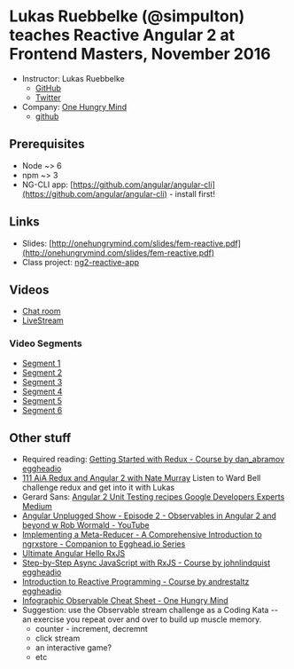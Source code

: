 # Lukas Ruebbelke (@simpulton) teaches Reactive Angular 2 at Frontend Masters, November 2016

* Instructor: Lukas Ruebbelke
  * [GitHub](https://github.com/simpulton)
  * [Twitter](https://twitter.com/simpulton)
* Company: [One Hungry Mind](http://onehungrymind.com)
  * [github](https://github.com/onehungrymind/)

## Prerequisites

* Node ~> 6
* npm ~> 3
* NG-CLI app: [https://github.com/angular/angular-cli](https://github.com/angular/angular-cli) - install first!

## Links

* Slides: [http://onehungrymind.com/slides/fem-reactive.pdf](http://onehungrymind.com/slides/fem-reactive.pdf)
* Class project: [ng2-reactive-app](https://github.com/onehungrymind/ng2-reactive-app)

## Videos

* [Chat room](https://frontendmasters.com/live-event/reactive-angular-2-stable-live/)
* [LiveStream](https://livestream.com/accounts/4894689/events/6613494)

### Video Segments

* [Segment 1](https://livestream.com/accounts/4894689/events/6613494/videos/141432641)
* [Segment 2](https://livestream.com/accounts/4894689/events/6613494/videos/141437648)
* [Segment 3](https://livestream.com/accounts/4894689/events/6613494/videos/141441828)
* [Segment 4](https://livestream.com/accounts/4894689/events/6613494/videos/141446919)
* [Segment 5](https://livestream.com/accounts/4894689/events/6613494/videos/141455615)
* [Segment 6](https://livestream.com/accounts/4894689/events/6613494/videos/141463688)

## Other stuff

* Required reading: [Getting Started with Redux - Course by dan_abramov eggheadio](https://egghead.io/courses/getting-started-with-redux)
* [111 AiA Redux and Angular 2 with Nate Murray](https://devchat.tv/adv-in-angular/111-aia-redux-and-angular-2-with-nate-murray)
  Listen to Ward Bell challenge redux and get into it with Lukas
* Gerard Sans: [Angular 2  Unit Testing recipes  Google Developers Experts  Medium](https://medium.com/google-developer-experts/angular-2-unit-testing-with-jasmine-defe20421584#.fvw6azfva)
* [Angular Unplugged Show - Episode 2 - Observables in Angular 2 and beyond w Rob Wormald - YouTube](https://www.youtube.com/watch?v=VLGCCpOWFFw&t=5s)
* [Implementing a Meta-Reducer - A Comprehensive Introduction to ngrxstore - Companion to Egghead.io Series](https://gist.github.com/btroncone/a6e4347326749f938510#implementing-a-meta-reducer)
* [Ultimate Angular Hello RxJS](https://ultimateangular.com/hello-rxjs)
* [Step-by-Step Async JavaScript with RxJS - Course by johnlindquist eggheadio](https://egghead.io/courses/step-by-step-async-javascript-with-rxjs)
* [Introduction to Reactive Programming - Course by andrestaltz eggheadio](https://egghead.io/courses/introduction-to-reactive-programming)
* [Infographic Observable Cheat Sheet - One Hungry Mind](http://onehungrymind.com/observable-cheat-sheet/)
* Suggestion: use the Observable stream challenge as a Coding Kata --
  an exercise you repeat over and over to build up muscle memory.
  * counter - increment, decremnt
  * click stream
  * an interactive game?
  * etc
